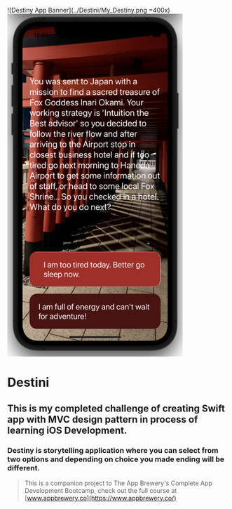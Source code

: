 
![Destiny App Banner](../Destini/My_Destiny.png =400x)
<img src="../Destini/My_Destiny.png" width="400" height="781" />

#  Destini

## This is my completed challenge of creating Swift app with MVC design pattern in process of learning iOS Development.

### Destiny is storytelling application where you can select from two options and depending on choice you made ending will be different.



>This is a companion project to The App Brewery's Complete App Development Bootcamp, check out the full course at [www.appbrewery.co](https://www.appbrewery.co/)

